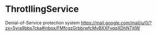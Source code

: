 # ThrotllingService
Denial-of-Service protection system
https://mail.google.com/mail/u/0/?zx=5yra9bbs7cka#inbox/FMfcgzGrbbrwfcMvBXXFvqqXDhNTjtlW
